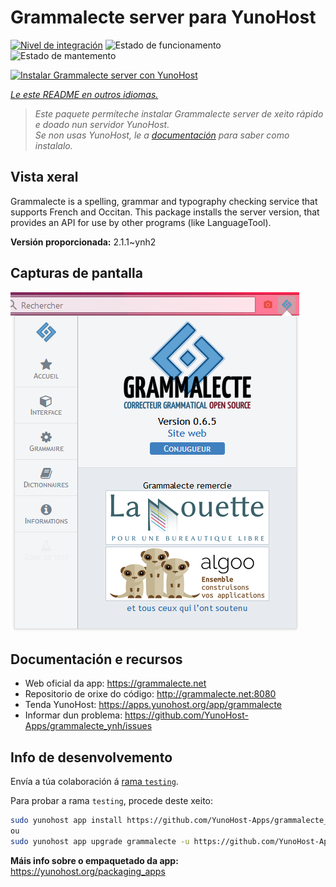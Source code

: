 <!--
NOTA: Este README foi creado automáticamente por <https://github.com/YunoHost/apps/tree/master/tools/readme_generator>
NON debe editarse manualmente.
-->

# Grammalecte server para YunoHost

[![Nivel de integración](https://dash.yunohost.org/integration/grammalecte.svg)](https://dash.yunohost.org/appci/app/grammalecte) ![Estado de funcionamento](https://ci-apps.yunohost.org/ci/badges/grammalecte.status.svg) ![Estado de mantemento](https://ci-apps.yunohost.org/ci/badges/grammalecte.maintain.svg)

[![Instalar Grammalecte server con YunoHost](https://install-app.yunohost.org/install-with-yunohost.svg)](https://install-app.yunohost.org/?app=grammalecte)

*[Le este README en outros idiomas.](./ALL_README.md)*

> *Este paquete permíteche instalar Grammalecte server de xeito rápido e doado nun servidor YunoHost.*  
> *Se non usas YunoHost, le a [documentación](https://yunohost.org/install) para saber como instalalo.*

## Vista xeral

Grammalecte is a spelling, grammar and typography checking service that supports French and Occitan. This package installs the server version, that provides an API for use by other programs (like LanguageTool).

**Versión proporcionada:** 2.1.1~ynh2

## Capturas de pantalla

![Captura de pantalla de Grammalecte server](./doc/screenshots/screenshot.png)

## Documentación e recursos

- Web oficial da app: <https://grammalecte.net>
- Repositorio de orixe do código: <http://grammalecte.net:8080>
- Tenda YunoHost: <https://apps.yunohost.org/app/grammalecte>
- Informar dun problema: <https://github.com/YunoHost-Apps/grammalecte_ynh/issues>

## Info de desenvolvemento

Envía a túa colaboración á [rama `testing`](https://github.com/YunoHost-Apps/grammalecte_ynh/tree/testing).

Para probar a rama `testing`, procede deste xeito:

```bash
sudo yunohost app install https://github.com/YunoHost-Apps/grammalecte_ynh/tree/testing --debug
ou
sudo yunohost app upgrade grammalecte -u https://github.com/YunoHost-Apps/grammalecte_ynh/tree/testing --debug
```

**Máis info sobre o empaquetado da app:** <https://yunohost.org/packaging_apps>

